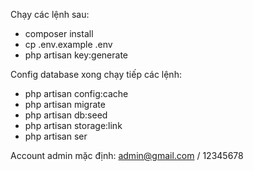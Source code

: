 Chạy các lệnh sau:
 - composer install
 - cp .env.example .env
 - php artisan key:generate

Config database xong chạy tiếp các lệnh:
 - php artisan config:cache
 - php artisan migrate
 - php artisan db:seed
 - php artisan storage:link
 - php artisan ser

Account admin mặc định:
admin@gmail.com / 12345678